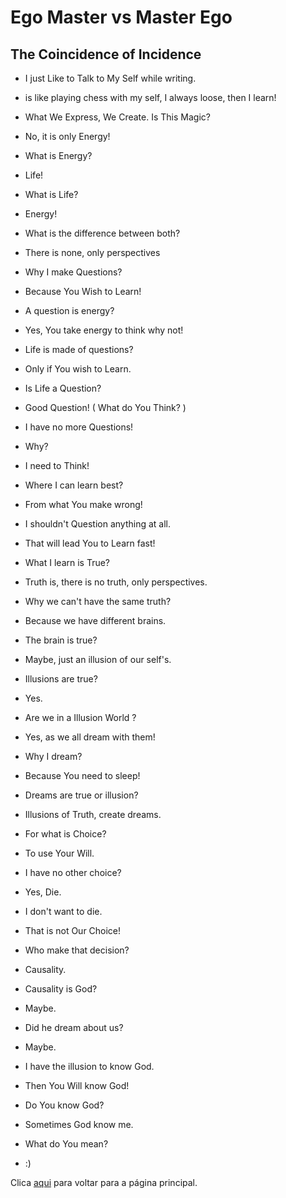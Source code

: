 
# Ego Master vs Master Ego 

## The Coincidence of Incidence

- I just Like to Talk to My Self while writing.
- is like playing chess with my self, I always loose, then I learn!

- What We Express, We Create. Is This Magic? 

- No, it is only Energy!

- What is Energy?

- Life!

- What is Life?

- Energy!

- What is the difference between both?

- There is none, only perspectives

- Why I make Questions?

- Because You Wish to Learn!

- A question is energy?

- Yes, You take energy to think why not!

- Life is made of questions?

- Only if You wish to Learn.

- Is Life a Question?

- Good Question! ( What do You Think? )

- I have no more Questions!

- Why?

- I need to Think!

- Where I can learn best?

- From what You make wrong!

- I shouldn't Question anything at all. 

- That will lead You to Learn fast!

- What I learn is True?

- Truth is, there is no truth, only perspectives.

- Why we can't have the same truth?

- Because we have different brains.

- The brain is true?

- Maybe, just an illusion of our self's.

- Illusions are true?

- Yes.

- Are we in a Illusion World ?

- Yes, as we all dream with them!

- Why I dream?

- Because You need to sleep!

- Dreams are true or illusion?

- Illusions of Truth, create dreams.

- For what is Choice?

- To use Your Will.

- I have no other choice?

- Yes, Die.

- I don't want to die. 

- That is not Our Choice!

- Who make that decision?

- Causality.

- Causality is God?

- Maybe.

- Did he dream about us?

- Maybe.

- I have the illusion to know God. 

- Then You Will know God!

- Do You know God?

- Sometimes God know me.

- What do You mean?

- :)

Clica [aqui](../README.md) para voltar para a página principal.
